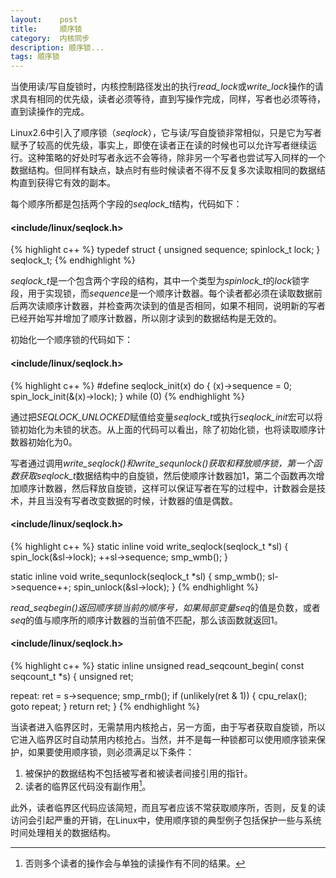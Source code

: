 ```yaml
---
layout:    post
title:     顺序锁
category:  内核同步
description: 顺序锁...
tags: 顺序锁
---
```

当使用读/写自旋锁时，内核控制路径发出的执行*read_lock*或*write_lock*操作的请求具有相同的优先级，读者必须等待，直到写操作完成，同样，写者也必须等待，直到读操作的完成。

Linux2.6中引入了顺序锁（*seqlock*），它与读/写自旋锁非常相似，只是它为写者赋予了较高的优先级，事实上，即使在读者正在读的时候也可以允许写者继续运行。这种策略的好处时写者永远不会等待，除非另一个写者也尝试写入同样的一个数据结构。但同样有缺点，缺点时有些时候读者不得不反复多次读取相同的数据结构直到获得它有效的副本。

每个顺序所都是包括两个字段的*seqlock_t*结构，代码如下：

#### <include/linux/seqlock.h> ####

{% highlight c++ %}
typedef struct {
    unsigned sequence;
    spinlock_t lock;
} seqlock_t;
{% endhighlight %}

*seqlock_t*是一个包含两个字段的结构，其中一个类型为*spinlock_t*的*lock*锁字段，用于实现锁，而*sequence*是一个顺序计数器。每个读者都必须在读取数据前后两次读顺序计数器，并检查两次读到的值是否相同，如果不相同，说明新的写者已经开始写并增加了顺序计数器，所以刚才读到的数据结构是无效的。

初始化一个顺序锁的代码如下：

#### <include/linux/seqlock.h> ####

{% highlight c++ %}
#define seqlock_init(x)
    do {
        (x)->sequence = 0;
        spin_lock_init(&(x)->lock);
    } while (0)
{% endhighlight %}

通过把*SEQLOCK_UNLOCKED*赋值给变量*seqlock_t*或执行*seqlock_init*宏可以将锁初始化为未锁的状态。从上面的代码可以看出，除了初始化锁，也将读取顺序计数器初始化为0。

写者通过调用*write_seqlock()*和*write_sequnlock()*获取和释放顺序锁，第一个函数获取*seqlock_t*数据结构中的自旋锁，然后使顺序计数器加1，第二个函数再次增加顺序计数器，然后释放自旋锁，这样可以保证写者在写的过程中，计数器会是技术，并且当没有写者改变数据的时候，计数器的值是偶数。

#### <include/linux/seqlock.h> ####

{% highlight c++ %}
static inline void write_seqlock(seqlock_t *sl)
{
    spin_lock(&sl->lock);
    ++sl->sequence;
    smp_wmb();
}

static inline void write_sequnlock(seqlock_t *sl)
{
    smp_wmb();
    sl->sequence++;
    spin_unlock(&sl->lock);
}
{% endhighlight %}

*read_seqbegin()*返回顺序锁当前的顺序号，如果局部变量*seq*的值是负数，或者*seq*的值与顺序所的顺序计数器的当前值不匹配，那么该函数就返回1。

#### <include/linux/seqlock.h> ####

{% highlight c++ %}
static inline unsigned read_seqcount_begin(
    const seqcount_t *s)
{
    unsigned ret;

repeat:
    ret = s->sequence;
    smp_rmb();
    if (unlikely(ret & 1)) {
        cpu_relax();
        goto repeat;
    }
    return ret;
}
{% endhighlight %}

当读者进入临界区时，无需禁用内核抢占，另一方面，由于写者获取自旋锁，所以它进入临界区时自动禁用内核抢占。当然，并不是每一种锁都可以使用顺序锁来保护，如果要使用顺序锁，则必须满足以下条件：

1. 被保护的数据结构不包括被写者和被读者间接引用的指针。
2. 读者的临界区代码没有副作用[^1]。

此外，读者临界区代码应该简短，而且写者应该不常获取顺序所，否则，反复的读访问会引起严重的开销，在Linux中，使用顺序锁的典型例子包括保护一些与系统时间处理相关的数据结构。

[^1]: 否则多个读者的操作会与单独的读操作有不同的结果。